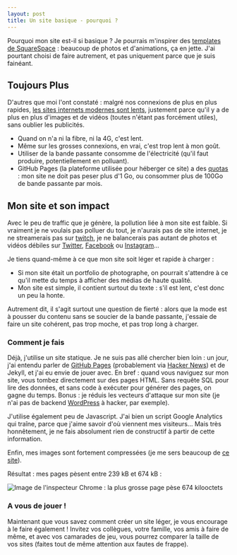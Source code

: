 ```yaml
---
layout: post
title: Un site basique - pourquoi ?
---
```


Pourquoi mon site est-il si basique ? Je pourrais m'inspirer des [templates de SquareSpace](https://fr.squarespace.com/modeles) : beaucoup de photos et d'animations, ça en jette. J'ai pourtant choisi de faire autrement, et pas uniquement parce que je suis fainéant.

## Toujours Plus

D'autres que moi l'ont constaté : malgré nos connexions de plus en plus rapides, [les sites internets modernes sont lents](https://www.reddit.com/r/technology/comments/3z6gwy/the_website_obesity_crisis_why_the_modern_web_is/), justement parce qu'il y a de plus en plus d'images et de vidéos (toutes n'étant pas forcément utiles), sans oublier les publicités.

* Quand on n'a ni la fibre, ni la 4G, c'est lent.
* Même sur les grosses connexions, en vrai, c'est trop lent à mon goût.
* Utiliser de la bande passante consomme de l'électricité (qu'il faut produire, potentiellement en polluant).
* GitHub Pages (la plateforme utilisée pour héberger ce site) a des [quotas](https://docs.github.com/en/github/working-with-github-pages/about-github-pages#guidelines-for-using-github-pages) : mon site ne doit pas peser plus d'1 Go, ou consommer plus de 100Go de bande passante par mois.

## Mon site et son impact

Avec le peu de traffic que je génère, la pollution liée à mon site est faible. Si vraiment je ne voulais pas polluer du tout, je n'aurais pas de site internet, je ne streamerais pas sur [twitch](https://www.twitch.tv/allgeekstudio/), je ne balancerais pas autant de photos et vidéos débiles sur [Twitter](https://twitter.com/AllGeekStudio/status/1298280741936287747), [Facebook](https://www.facebook.com/AllGeekStudio/photos/a.1630812647133065/2617428641804789) ou [Instagram](https://www.instagram.com/p/CDYzNinIQ1W/)...

Je tiens quand-même à ce que mon site soit léger et rapide à charger :

* Si mon site était un portfolio de photographe, on pourrait s'attendre à ce qu'il mette du temps à afficher des médias de haute qualité.
* Mon site est simple, il contient surtout du texte : s'il est lent, c'est donc un peu la honte.

Autrement dit, il s'agit surtout une question de fierté : alors que la mode est à pousser du contenu sans se soucier de la bande passante, j'essaie de faire un site cohérent, pas trop moche, et pas trop long à charger.

### Comment je fais

Déjà, j'utilise un site statique. Je ne suis pas allé chercher bien loin : un jour, j'ai entendu parler de [GitHub Pages](https://pages.github.com/) (probablement via [Hacker News](https://news.ycombinator.com/)) et de Jekyll, et j'ai eu envie de jouer avec.
En bref : quand vous naviguez sur mon site, vous tombez directement sur des pages HTML. Sans requête SQL pour lire des données, et sans code à exécuter pour générer des pages, on gagne du temps.
Bonus : je réduis les vecteurs d'attaque sur mon site (je n'ai pas de backend [WordPress](https://www.zdnet.fr/actualites/une-faille-tres-exploitee-du-plugin-wordpress-file-manager-affecte-des-sites-web-39908975.htm) à hacker, par exemple).

J'utilise également peu de Javascript.
J'ai bien un script Google Analytics qui traîne, parce que j'aime savoir d'où viennent mes visiteurs...
Mais très honnêtement, je ne fais absolument rien de constructif à partir de cette information.

Enfin, mes images sont fortement compressées (je me sers beaucoup de [ce site](https://compresspng.com/)).

Résultat : mes pages pèsent entre 239 kB et 674 kB :

![Image de l'inspecteur Chrome : la plus grosse page pèse 674 kilooctets](/images/posts_data/chr-inspector-network.png)

### A vous de jouer !

Maintenant que vous savez comment créer un site léger, je vous encourage à le faire également !
Invitez vos collègues, votre famille, vos amis à faire de même, et avec vos camarades de jeu, vous pourrez comparer la taille de vos sites (faites tout de même attention aux fautes de frappe).
